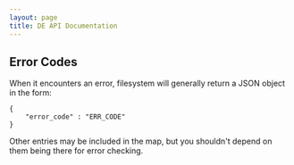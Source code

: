 ```yaml
---
layout: page
title: DE API Documentation
---
```


Error Codes
-----------

When it encounters an error, filesystem will generally return a JSON object in the form:

    {
        "error_code" : "ERR_CODE"
    }

Other entries may be included in the map, but you shouldn't depend on them being there for error checking.
